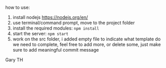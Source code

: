 how to use:
1. install nodejs https://nodejs.org/en/
2. use terminal/command prompt, move to the project folder
3. install the required modules: `npm install`
4. start the server: `npm start`
5. work on the src folder, i added empty file to indicate what template do we need to complete, feel free to add more, or delete some, just make sure to add meaningful commit message


Gary
TH